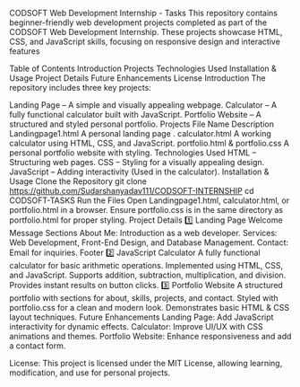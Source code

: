 CODSOFT Web Development Internship - Tasks
This repository contains beginner-friendly web development projects completed as part of the CODSOFT Web Development Internship. These projects showcase HTML, CSS, and JavaScript skills, focusing on responsive design and interactive features

Table of Contents
Introduction
Projects
Technologies Used
Installation & Usage
Project Details
Future Enhancements
License
Introduction
The repository includes three key projects:

Landing Page – A simple and visually appealing webpage.
Calculator – A fully functional calculator built with JavaScript.
Portfolio Website – A structured and styled personal portfolio.
Projects
File Name	Description
Landingpage1.html	A personal landing page .
calculator.html	A working calculator using HTML, CSS, and JavaScript.
portfolio.html & portfolio.css	A personal portfolio website with styling.
Technologies Used
HTML – Structuring web pages.
CSS – Styling for a visually appealing design.
JavaScript – Adding interactivity (Used in the calculator).
Installation & Usage
Clone the Repository
git clone https://github.com/Sudarshanyadav111/CODSOFT-INTERNSHIP
cd CODSOFT-TASKS
Run the Files
Open Landingpage1.html, calculator.html, or portfolio.html in a browser.
Ensure portfolio.css is in the same directory as portfolio.html for proper styling.
Project Details
1️⃣ Landing Page
Welcome Message
Sections
About Me: Introduction as a web developer.
Services: Web Development, Front-End Design, and Database Management.
Contact: Email for inquiries.
Footer
2️⃣ JavaScript Calculator
A fully functional calculator for basic arithmetic operations.
Implemented using HTML, CSS, and JavaScript.
Supports addition, subtraction, multiplication, and division.
Provides instant results on button clicks.
3️⃣ Portfolio Website
A structured portfolio with sections for about, skills, projects, and contact.
Styled with portfolio.css for a clean and modern look.
Demonstrates basic HTML & CSS layout techniques.
Future Enhancements
Landing Page: Add JavaScript interactivity for dynamic effects.
Calculator: Improve UI/UX with CSS animations and themes.
Portfolio Website: Enhance responsiveness and add a contact form.

License:
This project is licensed under the MIT License, allowing learning, modification, and use for personal projects.

